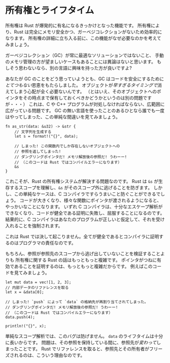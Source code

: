 <!--
# Ownership and Lifetimes
-->

# 所有権とライフタイム

<!--
Ownership is the breakout feature of Rust. It allows Rust to be completely
memory-safe and efficient, while avoiding garbage collection. Before getting
into the ownership system in detail, we will consider the motivation of this
design.
-->

所有権は Rust が爆発的に有名になるきっかけとなった機能です。
所有権により、Rust は完全にメモリ安全かつ、ガーベジコレクションがないため効率的になります。
所有権の詳細に立ち入る前に、この機能がなぜ必要なのかを考えてみましょう。

<!--
We will assume that you accept that garbage collection (GC) is not always an
optimal solution, and that it is desirable to manually manage memory in some
contexts. If you do not accept this, might I interest you in a different
language?
-->

ガーベジコレクション（GC）が常に最適なソリューションではないこと、
手動のメモリ管理の方が望ましいケースもあることには異論はないと思います。
もしそう思わないなら、別の言語に興味を持った方が良いですよ?

<!--
Regardless of your feelings on GC, it is pretty clearly a *massive* boon to
making code safe. You never have to worry about things going away *too soon*
(although whether you still wanted to be pointing at that thing is a different
issue...). This is a pervasive problem that C and C++ programs need to deal
with. Consider this simple mistake that all of us who have used a non-GC'd
language have made at one point:
-->

あなたが GC のことをどう思っていようとも、GC はコードを安全にするために*とてつもない*恩恵をもたらしました。
オブジェクトが*早すぎるタイミングで*消えてしまう心配が全く必要ないんです。
（とはいえ、そのオブジェクトへのポインタをその時点まで保有しておくべきかどうかというのは別の問題ですが・・・）
これは、C や C++ プログラムが対処しなければならない、広範囲に広がっている問題です。
GC の無い言語を使ったことのあるひとなら誰でも一度はやってしまった、この単純な間違いを見てみましょう。


```rust,ignore
fn as_str(data: &u32) -> &str {
    // 文字列を生成する
    let s = format!("{}", data);

    // しまった! この関数内でしか存在しないオブジェクトへの
    // 参照を返してしまった!
    // ダングリングポインタだ! メモリ解放後の参照だ! うわーー!
    // （このコードは Rust ではコンパイルエラーになります）
    &s
}
```

<!--
This is exactly what Rust's ownership system was built to solve.
Rust knows the scope in which the `&s` lives, and as such can prevent it from
escaping. However this is a simple case that even a C compiler could plausibly
catch. Things get more complicated as code gets bigger and pointers get fed through
various functions. Eventually, a C compiler will fall down and won't be able to
perform sufficient escape analysis to prove your code unsound. It will consequently
be forced to accept your program on the assumption that it is correct.
-->

これこそが、Rust の所有権システムが解決する問題なのです。
Rust は `&s` が生存するスコープを理解し、`&s` がそのスコープ外に逃げることを防ぎます。
しかし、この単純なケースは、C コンパイラですらうまいこと防ぐことができるでしょう。
コードが大きくなり、様々な関数にポインタが渡されるようになると、やっかいなことになります。
いずれ C コンパイラは、十分なエスケープ解析ができなくなり、コードが健全である証明に失敗し、屈服することになるのです。
結果的に、C コンパイラはあなたのプログラムが正しいと仮定して、それを受け入れることを強制されます。

<!--
This will never happen to Rust. It's up to the programmer to prove to the
compiler that everything is sound.
-->

これは Rust では決して起こりません。全てが健全であるとコンパイラに証明するのはプログラマの責任なのです。

<!--
Of course, Rust's story around ownership is much more complicated than just
verifying that references don't escape the scope of their referent. That's
because ensuring pointers are always valid is much more complicated than this.
For instance in this code,
-->

もちろん、参照が参照先のスコープから逃げ出していないことを検証することよりも
所有権に関する Rust の話はもっともっと複雑です。
ポインタがつねに有効であることを証明するのは、もっともっと複雑だからです。
例えばこのコードを見てみましょう。

```rust,ignore
let mut data = vec![1, 2, 3];
// 内部データのリファレンスを取る
let x = &data[0];

// しまった! `push` によって `data` の格納先が再割り当てされてしまった。
// ダングリングポインタだ! メモリ解放後の参照だ! うわーー!
// （このコードは Rust ではコンパイルエラーになります）
data.push(4);

println!("{}", x);
```

<!--
naive scope analysis would be insufficient to prevent this bug, because `data`
does in fact live as long as we needed. However it was *changed* while we had
a reference into it. This is why Rust requires any references to freeze the
referent and its owners.
-->

単純なスコープ解析では、このバグは防げません。
`data` のライフタイムは十分に長いからです。
問題は、その参照を保持している間に、参照先が*変わって*しまったことです。
Rust でリファレンスを取ると、参照先とその所有者がフリーズされるのは、こういう理由なのです。
